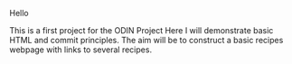 Hello

This is a first project for the ODIN Project
Here I will demonstrate basic HTML and commit principles. 
The aim will be to construct a basic recipes webpage with links to several recipes.